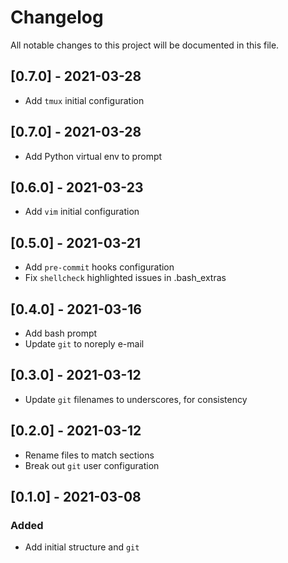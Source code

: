 # Changelog

All notable changes to this project will be documented in this file.

## [0.7.0] - 2021-03-28

- Add `tmux` initial configuration

## [0.7.0] - 2021-03-28

- Add Python virtual env to prompt

## [0.6.0] - 2021-03-23

- Add `vim` initial configuration

## [0.5.0] - 2021-03-21

- Add `pre-commit` hooks configuration
- Fix `shellcheck` highlighted issues in .bash_extras

## [0.4.0] - 2021-03-16

- Add bash prompt
- Update `git` to noreply e-mail

## [0.3.0] - 2021-03-12

- Update `git` filenames to underscores, for consistency

## [0.2.0] - 2021-03-12

- Rename files to match sections
- Break out `git` user configuration

## [0.1.0] - 2021-03-08

### Added

- Add initial structure and `git`
